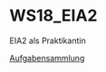 # WS18_EIA2
EIA2 als Praktikantin

[Aufgabensammlung](https://annalotz.github.io/WS18_EIA2/AufgabenSammlung.html)


